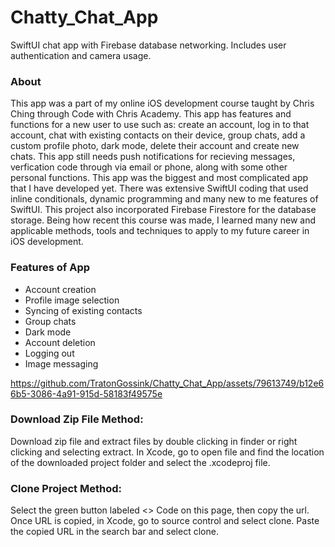 # Chatty_Chat_App
SwiftUI chat app with Firebase database networking. Includes user authentication and camera usage. 

### About
This app was a part of my online iOS development course taught by Chris Ching through Code with Chris Academy. This app has features and functions for a new user to use such as: create an account, log in to that account, chat with existing contacts on their device, group chats, add a custom profile photo, dark mode,
delete their account and create new chats. This app still needs push notifications for recieving messages, verfication code through via email or phone, along with some other personal functions. 
This app was the biggest and most complicated app that I have developed yet. There was extensive SwiftUI coding that used inline 
conditionals, dynamic programming and many new to me features of SwiftUI. This project also incorporated Firebase Firestore for the database storage. Being how recent this course was made, I learned many new and applicable methods, tools and techniques 
to apply to my future career in iOS development. 

### Features of App
- Account creation
- Profile image selection
- Syncing of existing contacts
- Group chats
- Dark mode
- Account deletion
- Logging out
- Image messaging



https://github.com/TratonGossink/Chatty_Chat_App/assets/79613749/b12e66b5-3086-4a91-915d-58183f49575e





### Download Zip File Method:
Download zip file and extract files by double clicking in finder or right clicking and selecting extract. 
In Xcode, go to open file and find the location of the downloaded project folder and select the .xcodeproj file.

### Clone Project Method:
Select the green button labeled <> Code on this page, then copy the url. 
Once URL is copied, in Xcode, go to source control and select clone. Paste the copied URL in the search bar and select clone.
